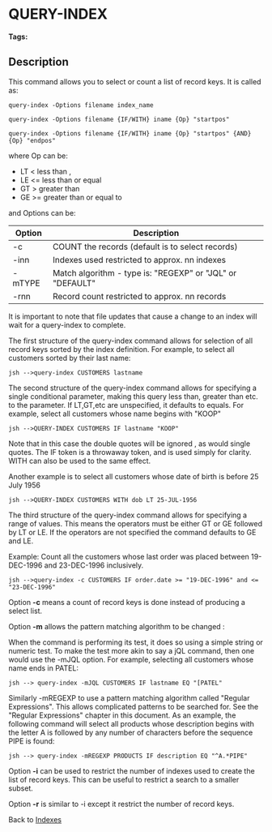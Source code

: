 # QUERY-INDEX

<PageHeader />

**Tags:**
<badge text='key-select' vertical='middle' />
<badge text='jql' vertical='middle' />
<badge text='records' vertical='middle' />
<badge text='file indexing' vertical='middle' />

## Description

This command allows you to select or count a list of record keys. It is called as:

```
query-index -Options filename index_name
```

```
query-index -Options filename {IF/WITH} iname {Op} "startpos"
```

```
query-index -Options filename {IF/WITH} iname {Op} "startpos" {AND} {Op} "endpos"
```

where Op can be:

- LT &lt; less than ,
- LE &lt;= less than or equal
- GT &gt; greater than
- GE &gt;= greater than or equal to

and Options can be:

| Option | Description |
| --- | --- |
| -c | COUNT the records (default is to select records) |
| -inn | Indexes used restricted to approx. nn indexes |
| -mTYPE | Match algorithm - type is: "REGEXP" or "JQL" or "DEFAULT" |
| -rnn | Record count restricted to approx. nn records |

It is important to note that file updates that cause a change to an index will wait for a query-index to complete.

The first structure of the query-index command allows for selection of all record keys sorted by the index definition. For example, to select all customers sorted by their last name:

```
jsh -->query-index CUSTOMERS lastname
```

The second structure of the query-index command allows for specifying a single conditional parameter, making this query less than, greater than etc. to the parameter. If LT,GT,etc are unspecified, it defaults to equals. For example, select all customers whose name begins with "KOOP"

```
jsh -->QUERY-INDEX CUSTOMERS IF lastname "KOOP"
```

Note that in this case the double quotes will be ignored , as would single quotes. The IF token is a throwaway token, and is used simply for clarity. WITH can also be used to the same effect.

Another example is to select all customers whose date of birth is before 25 July 1956

```
jsh -->QUERY-INDEX CUSTOMERS WITH dob LT 25-JUL-1956
```

The third structure of the query-index command allows for specifying a range of values. This means the operators must be either GT or GE followed by LT or LE. If the operators are not specified the command defaults to GE and LE.

Example: Count all the customers whose last order was placed between 19-DEC-1996 and 23-DEC-1996 inclusively.

```
jsh -->query-index -c CUSTOMERS IF order.date >= "19-DEC-1996" and <= "23-DEC-1996"
```

Option **-c** means a count of record keys is done instead of producing a select list.

Option **-m** allows the pattern matching algorithm to be changed :

When the command is performing its test, it does so using a simple string or numeric test. To make the test more akin to say a jQL command, then one would use the -mJQL option. For example, selecting all customers whose name ends in PATEL:

```
jsh --> query-index -mJQL CUSTOMERS IF lastname EQ "[PATEL"
```

Similarly -mREGEXP to use a pattern matching algorithm called "Regular Expressions". This allows complicated patterns to be searched for. See the "Regular Expressions" chapter in this document. As an example, the following command will select all products whose description begins with the letter A is followed by any number of characters before the sequence PIPE is found:

```
jsh --> query-index -mREGEXP PRODUCTS IF description EQ "^A.*PIPE"
```

Option **-i** can be used to restrict the number of indexes used to create the list of record keys. This can be useful to restrict a search to a smaller subset.

Option **-r** is similar to -i except it restrict the number of record keys.

Back to [Indexes](./../README.md)
